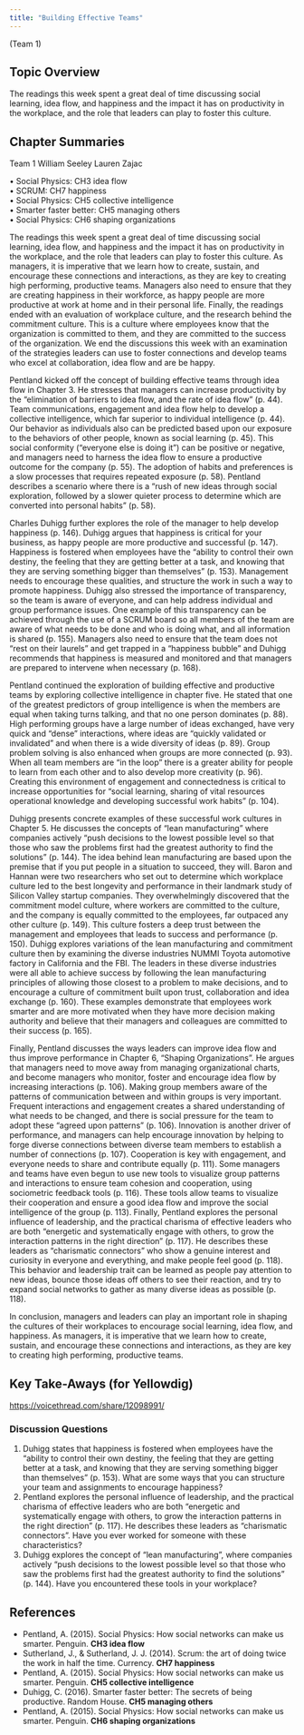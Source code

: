 ```yaml
---
title: "Building Effective Teams"
---
```


(Team 1) 

## Topic Overview

The readings this week spent a great deal of time discussing social learning, idea flow, and happiness and the impact it has on productivity in the workplace, and the role that leaders can play to foster this culture. 

## Chapter Summaries
 
Team 1 
William Seeley
Lauren Zajac


•	Social Physics: CH3 idea flow  
•	SCRUM: CH7 happiness  
•	Social Physics: CH5 collective intelligence  
•	Smarter faster better: CH5 managing others  
•	Social Physics: CH6 shaping organizations  

The readings this week spent a great deal of time discussing social learning, idea flow, and happiness and the impact it has on productivity in the workplace, and the role that leaders can play to foster this culture. As managers, it is imperative that we learn how to create, sustain, and encourage these connections and interactions, as they are key to creating high performing, productive teams.  Managers also need to ensure that they are creating happiness in their workforce, as happy people are more productive at work at home and in their personal life.  Finally, the readings ended with an evaluation of workplace culture, and the research behind the commitment culture.   This is a culture where employees know that the organization is committed to them, and they are committed to the success of the organization.   We end the discussions this week with an examination of the strategies leaders can use to foster connections and develop teams who excel at collaboration, idea flow and are be happy.

Pentland kicked off the concept of building effective teams through idea flow in Chapter 3.  He stresses that managers can increase productivity by the “elimination of barriers to idea flow, and the rate of idea flow” (p. 44).  Team communications, engagement and idea flow help to develop a collective intelligence, which far superior to individual intelligence (p. 44).  Our behavior as individuals also can be predicted based upon our exposure to the behaviors of other people, known as social learning (p. 45).  This social conformity (“everyone else is doing it”) can be positive or negative, and managers need to harness the idea flow to ensure a productive outcome for the company (p. 55).  The adoption of habits and preferences is a slow processes that requires repeated exposure (p. 58).  Pentland describes a scenario where there is a “rush of new ideas through social exploration, followed by a slower quieter process to determine which are converted into personal habits” (p. 58).  

Charles Duhigg further explores the role of the manager to help develop happiness (p. 146).  Duhigg argues that happiness is critical for your business, as happy people are more productive and successful (p. 147).  Happiness is fostered when employees have the “ability to control their own destiny, the feeling that they are getting better at a task, and knowing that they are serving something bigger than themselves” (p. 153).  Management needs to encourage these qualities, and structure the work in such a way to promote happiness.  Duhigg also stressed the importance of transparency, so the team is aware of everyone, and can help address individual and group performance issues.  One example of this transparency can be achieved through the use of a SCRUM board so all members of the team are aware of what needs to be done and who is doing what, and all information is shared (p. 155).  Managers also need to ensure that the team does not “rest on their laurels” and get trapped in a “happiness bubble” and Duhigg recommends that happiness is measured and monitored and that managers are prepared to intervene when necessary (p. 168).  

Pentland continued the exploration of building effective and productive teams by exploring collective intelligence in chapter five.  He stated that one of the greatest predictors of group intelligence is when the members are equal when taking turns talking, and that no one person dominates (p. 88).  High performing groups have a large number of ideas exchanged, have very quick and “dense” interactions, where ideas are “quickly validated or invalidated” and when there is a wide diversity of ideas (p. 89).  Group problem solving is also enhanced when groups are more connected (p. 93).  When all team members are “in the loop” there is a greater ability for people to learn from each other and to also develop more creativity (p. 96).  Creating this environment of engagement and connectedness is critical to increase opportunities for “social learning, sharing of vital resources operational knowledge and developing successful work habits” (p. 104).  

Duhigg presents concrete examples of these successful work cultures in Chapter 5.  He discusses the concepts of “lean manufacturing” where companies actively “push decisions to the lowest possible level so that those who saw the problems first had the greatest authority to find the solutions” (p. 144).  The idea behind lean manufacturing are based upon the premise that if you put people in a situation to succeed, they will.  Baron and Hannan were two researchers who set out to determine which workplace culture led to the best longevity and performance in their landmark study of Silicon Valley startup companies.  They overwhelmingly discovered that the commitment model culture, where workers are committed to the culture, and the company is equally committed to the employees, far outpaced any other culture (p. 149).  This culture fosters a deep trust between the management and employees that leads to success and performance (p. 150).  Duhigg explores variations of the lean manufacturing and commitment culture then by examining the diverse industries NUMMI Toyota automotive factory in California and the FBI.  The leaders in these diverse industries were all able to achieve success by following the lean manufacturing principles of allowing those closest to a problem to make decisions, and to encourage a culture of commitment built upon trust, collaboration and idea exchange (p. 160).  These examples demonstrate that employees work smarter and are more motivated when they have more decision making authority and believe that their managers and colleagues are committed to their success (p. 165).

Finally, Pentland discusses the ways leaders can improve idea flow and thus improve performance in Chapter 6, “Shaping Organizations”.  He argues that managers need to move away from managing organizational charts, and become managers who monitor, foster and encourage idea flow by increasing interactions (p. 106).  Making group members aware of the patterns of communication between and within groups is very important.  Frequent interactions and engagement creates a shared understanding of what needs to be changed, and there is social pressure for the team to adopt these “agreed upon patterns” (p. 106).  Innovation is another driver of performance, and managers can help encourage innovation by helping to forge diverse connections between diverse team members to establish a number of connections (p. 107).  Cooperation is key with engagement, and everyone needs to share and contribute equally (p. 111).  Some managers and teams have even begun to use new tools to visualize group patterns and interactions to ensure team cohesion and cooperation, using sociometric feedback tools (p. 116).  These tools allow teams to visualize their cooperation and ensure a good idea flow and improve the social intelligence of the group (p. 113).  Finally, Pentland explores the personal influence of leadership, and the practical charisma of effective leaders who are both “energetic and systematically engage with others, to grow the interaction patterns in the right direction” (p. 117).  He describes these leaders as “charismatic connectors” who show a genuine interest and curiosity in everyone and everything, and make people feel good (p. 118).  This behavior and leadership trait can be learned as people pay attention to new ideas, bounce those ideas off others to see their reaction, and try to expand social networks to gather as many diverse ideas as possible (p. 118).  

In conclusion, managers and leaders can play an important role in shaping the cultures of their workplaces to encourage social learning, idea flow, and happiness.   As managers, it is imperative that we learn how to create, sustain, and encourage these connections and interactions, as they are key to creating high performing, productive teams.  




## Key Take-Aways (for Yellowdig)

https://voicethread.com/share/12098991/


### Discussion Questions

1.	Duhigg states that happiness is fostered when employees have the “ability to control their own destiny, the feeling that they are getting better at a task, and knowing that they are serving something bigger than themselves” (p. 153).  What are some ways that you can structure your team and assignments to encourage happiness?
2.	Pentland explores the personal influence of leadership, and the practical charisma of effective leaders who are both “energetic and systematically engage with others, to grow the interaction patterns in the right direction” (p. 117).  He describes these leaders as “charismatic connectors”.  Have you ever worked for someone with these characteristics?  
3.	Duhigg explores the concept of “lean manufacturing”, where companies actively “push decisions to the lowest possible level so that those who saw the problems first had the greatest authority to find the solutions” (p. 144).  Have you encountered these tools in your workplace?


## References

* Pentland, A. (2015). Social Physics: How social networks can make us smarter. Penguin. **CH3 idea flow**  
* Sutherland, J., & Sutherland, J. J. (2014). Scrum: the art of doing twice the work in half the time. Currency. **CH7 happiness**  
* Pentland, A. (2015). Social Physics: How social networks can make us smarter. Penguin. **CH5 collective intelligence**  
* Duhigg, C. (2016). Smarter faster better: The secrets of being productive. Random House. **CH5 managing others**  
* Pentland, A. (2015). Social Physics: How social networks can make us smarter. Penguin. **CH6 shaping organizations**  



